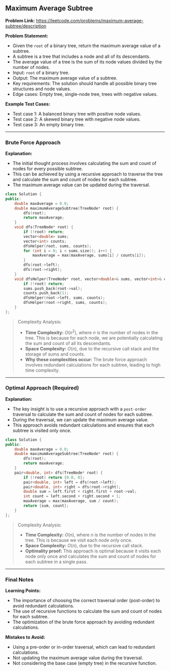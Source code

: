 ## Maximum Average Subtree

**Problem Link:** https://leetcode.com/problems/maximum-average-subtree/description

**Problem Statement:**
- Given the `root` of a binary tree, return the maximum average value of a subtree.
- A subtree is a tree that includes a node and all of its descendants.
- The average value of a tree is the sum of its node values divided by the number of nodes.
- Input: `root` of a binary tree.
- Output: The maximum average value of a subtree.
- Key requirements: The solution should handle all possible binary tree structures and node values.
- Edge cases: Empty tree, single-node tree, trees with negative values.

**Example Test Cases:**
- Test case 1: A balanced binary tree with positive node values.
- Test case 2: A skewed binary tree with negative node values.
- Test case 3: An empty binary tree.

---

### Brute Force Approach

**Explanation:**
- The initial thought process involves calculating the sum and count of nodes for every possible subtree.
- This can be achieved by using a recursive approach to traverse the tree and calculate the sum and count of nodes for each subtree.
- The maximum average value can be updated during the traversal.

```cpp
class Solution {
public:
    double maxAverage = 0.0;
    double maximumAverageSubtree(TreeNode* root) {
        dfs(root);
        return maxAverage;
    }
    void dfs(TreeNode* root) {
        if (!root) return;
        vector<double> sums;
        vector<int> counts;
        dfsHelper(root, sums, counts);
        for (int i = 0; i < sums.size(); i++) {
            maxAverage = max(maxAverage, sums[i] / counts[i]);
        }
        dfs(root->left);
        dfs(root->right);
    }
    void dfsHelper(TreeNode* root, vector<double>& sums, vector<int>& counts) {
        if (!root) return;
        sums.push_back(root->val);
        counts.push_back(1);
        dfsHelper(root->left, sums, counts);
        dfsHelper(root->right, sums, counts);
    }
};
```

> Complexity Analysis:
> - **Time Complexity:** $O(n^2)$, where $n$ is the number of nodes in the tree. This is because for each node, we are potentially calculating the sum and count of all its descendants.
> - **Space Complexity:** $O(n)$, due to the recursive call stack and the storage of sums and counts.
> - **Why these complexities occur:** The brute force approach involves redundant calculations for each subtree, leading to high time complexity.

---

### Optimal Approach (Required)

**Explanation:**
- The key insight is to use a recursive approach with a `post-order` traversal to calculate the sum and count of nodes for each subtree.
- During the traversal, we can update the maximum average value.
- This approach avoids redundant calculations and ensures that each subtree is visited only once.

```cpp
class Solution {
public:
    double maxAverage = 0.0;
    double maximumAverageSubtree(TreeNode* root) {
        dfs(root);
        return maxAverage;
    }
    pair<double, int> dfs(TreeNode* root) {
        if (!root) return {0.0, 0};
        pair<double, int> left = dfs(root->left);
        pair<double, int> right = dfs(root->right);
        double sum = left.first + right.first + root->val;
        int count = left.second + right.second + 1;
        maxAverage = max(maxAverage, sum / count);
        return {sum, count};
    }
};
```

> Complexity Analysis:
> - **Time Complexity:** $O(n)$, where $n$ is the number of nodes in the tree. This is because we visit each node only once.
> - **Space Complexity:** $O(n)$, due to the recursive call stack.
> - **Optimality proof:** This approach is optimal because it visits each node only once and calculates the sum and count of nodes for each subtree in a single pass.

---

### Final Notes

**Learning Points:**
- The importance of choosing the correct traversal order (post-order) to avoid redundant calculations.
- The use of recursive functions to calculate the sum and count of nodes for each subtree.
- The optimization of the brute force approach by avoiding redundant calculations.

**Mistakes to Avoid:**
- Using a pre-order or in-order traversal, which can lead to redundant calculations.
- Not updating the maximum average value during the traversal.
- Not considering the base case (empty tree) in the recursive function.